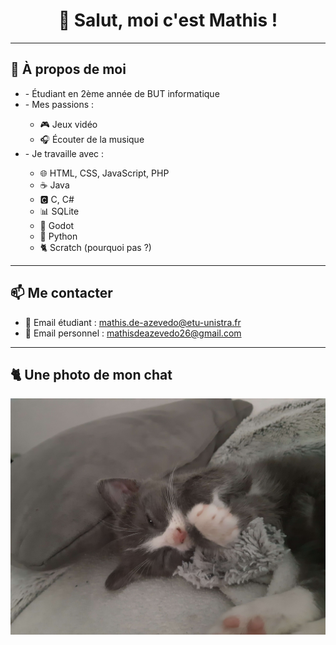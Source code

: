 <h1 align="center">👋 Salut, moi c'est Mathis !</h1>

---

## 🧍 À propos de moi

<ul>
<li>- Étudiant en 2ème année de BUT informatique</li>
<li>- Mes passions :</li>
  <ul>
    <li>🎮 Jeux vidéo</li>
    <li>🎧 Écouter de la musique</li>
  </ul>
<li>- Je travaille avec :  </li>
  <ul>
    <li>🌐 HTML, CSS, JavaScript, PHP</li>
    <li>☕ Java</li>
    <li>🅲 C, C#</li>
    <li>📊 SQLite</li>
    <li>🤖 Godot</li>
    <li>🐍 Python</li>
    <li>🐈 Scratch (pourquoi pas ?)</li>
  </ul>
</ul>

---

## 📫 Me contacter

- 💌 Email étudiant : [mathis.de-azevedo@etu-unistra.fr](mailto:mathis.de-azevedo@etu-unistra.fr)
- 💌 Email personnel : [mathisdeazevedo26@gmail.com](mailto:mathisdeazevedo26@gmail.com)

---

## 🐈 Une photo de mon chat

<img src="mon_chat.jpg">






